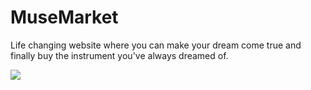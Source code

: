 # MuseMarket
Life changing website where you can make your dream come true and finally buy the instrument you've always dreamed of.


![](https://user-images.githubusercontent.com/63962603/91316129-27c2be80-e7c1-11ea-950b-9af85cba7814.png)
